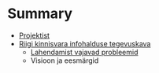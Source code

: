 # Summary

* [Projektist](README.md)
* [Riigi kinnisvara infohalduse tegevuskava](riigi_kinnisvara_infohalduse_tegevuskava.md)
   * [Lahendamist vajavad probleemid](lahendamist_vajavad_probleemid.md)
   * Visioon ja eesmärgid

